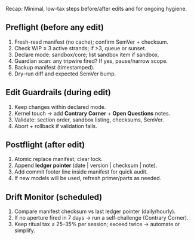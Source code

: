 Recap: Minimal, low-tax steps before/after edits and for ongoing hygiene.

## Preflight (before any edit)
1) Fresh-read manifest (no cache); confirm SemVer + checksum.
2) Check WIP ≤ 3 active strands; if >3, queue or sunset.
3) Declare mode: sandbox/core; list sandbox item if sandbox.
4) Guardian scan: any tripwire fired? If yes, pause/narrow scope.
5) Backup manifest (timestamped).
6) Dry-run diff and expected SemVer bump.

## Edit Guardrails (during edit)
1) Keep changes within declared mode.
2) Kernel touch → add **Contrary Corner** + **Open Questions** notes.
3) Validate: section order, sandbox listing, checksums, SemVer.
4) Abort + rollback if validation fails.

## Postflight (after edit)
1) Atomic replace manifest; clear lock.
2) Append **ledger pointer** (date | version | checksum | note).
3) Add commit footer line inside manifest for quick audit.
4) If new models will be used, refresh primer/parts as needed.

## Drift Monitor (scheduled)
1) Compare manifest checksum vs last ledger pointer (daily/hourly).
2) If no aperture fired in 7 days → run a self-challenge (Contrary Corner).
3) Keep ritual tax ≤ 25–35% per session; exceed twice → automate or simplify.
